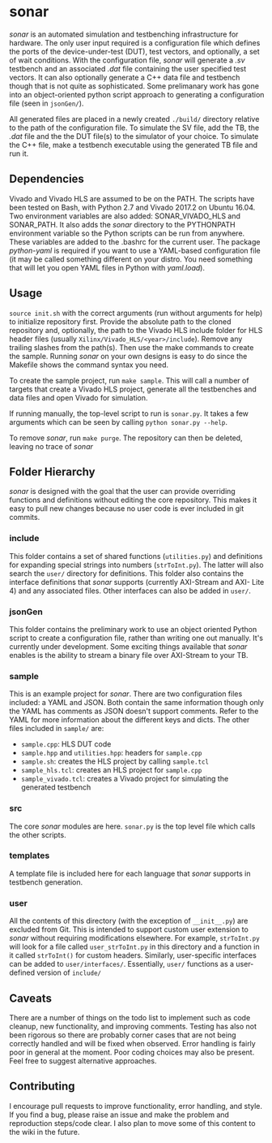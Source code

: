 # sonar

*sonar* is an automated simulation and testbenching infrastructure for
hardware. The only user input required is a configuration file which defines the 
ports of the device-under-test (DUT), test vectors, and optionally, a set of wait 
conditions. With the configuration file, *sonar* will generate a *.sv* testbench 
and an associated *.dat* file containing the user specified test vectors. It can 
also optionally generate a C++ data file and testbench though that is not quite 
as sophisticated. Some prelimanary work has gone into an object-oriented python 
script approach to generating a configuration file (seen in ``jsonGen/``).

All generated files are placed in a newly created ``./build/`` directory relative
to the path of the configuration file. To simulate the SV file, add the TB, the 
*.dat* file and the the DUT file(s) to the simulator of your choice. To simulate 
the C++ file, make a testbench executable using the generated TB file and run 
it.

## Dependencies

Vivado and Vivado HLS are assumed to be on the PATH. The scripts have been
tested on Bash, with Python 2.7 and Vivado 2017.2 on Ubuntu 16.04. Two
environment variables are also added: SONAR_VIVADO_HLS and SONAR_PATH. It also 
adds the *sonar* directory to the PYTHONPATH environment variable so the Python 
scripts can be run from anywhere. These variables are added to the .bashrc for 
the current user. The package *python-yaml* is required if you want to use a 
YAML-based configuration file (it may be called something different on your 
distro. You need something that will let you open YAML files in Python with 
*yaml.load*). 

## Usage
``source init.sh`` with the correct arguments (run without arguments for help)
to initialize repository first. Provide the absolute path to the cloned 
repository and, optionally, the path to the Vivado HLS include folder for HLS 
header files (usually ``Xilinx/Vivado_HLS/<year>/include``). Remove any trailing 
slashes from the path(s). Then use the make commands to create the sample. 
Running *sonar* on your own designs is easy to do since the Makefile shows the 
command syntax you need.

To create the sample project, run ``make sample``. This will call a number of
targets that create a Vivado HLS project, generate all the testbenches and data 
files and open Vivado for simulation.

If running manually, the top-level script to run is ``sonar.py``. It takes a few
arguments which can be seen by calling ``python sonar.py --help``.

To remove *sonar*, run ``make purge``. The repository can then be deleted, 
leaving no trace of *sonar*

## Folder Hierarchy
*sonar* is designed with the goal that the user can provide overriding functions 
and definitions without editing the core repository. This makes it easy to pull 
new changes because no user code is ever included in git commits.

### include
This folder contains a set of shared functions (``utilities.py``) and definitions
for expanding special strings into numbers (``strToInt.py``). The latter will 
also search the ``user/`` directory for definitions. This folder also contains 
the interface definitions that *sonar* supports (currently AXI-Stream and AXI-
Lite 4) and any associated files. Other interfaces can also be added in ``user/``.

### jsonGen
This folder contains the preliminary work to use an object oriented Python 
script to create a configuration file, rather than writing one out manually. 
It's currently under development. Some exciting things available that *sonar* 
enables is the ability to stream a binary file over AXI-Stream to your TB.

### sample
This is an example project for *sonar*. There are two configuration files
included: a YAML and JSON. Both contain the same information though only the 
YAML has comments as JSON doesn't support comments. Refer to the YAML for more
information about the different keys and dicts. The other files included in 
``sample/`` are:  
* ``sample.cpp``: HLS DUT code
* ``sample.hpp`` and ``utilities.hpp``: headers for ``sample.cpp``
* ``sample.sh``: creates the HLS project by calling ``sample.tcl``
* ``sample_hls.tcl``: creates an HLS project for ``sample.cpp``
* ``sample_vivado.tcl``: creates a Vivado project for simulating the generated
testbench

### src
The core *sonar* modules are here. ``sonar.py`` is the top level file which 
calls the other scripts.

### templates
A template file is included here for each language that *sonar* supports in 
testbench generation.

### user
All the contents of this directory (with the exception of ``__init__.py``) are
excluded from Git. This is intended to support custom user extension to *sonar*
without requiring modifications elsewhere. For example, ``strToInt.py`` will 
look for a file called ``user_strToInt.py`` in this directory and a function in
it called ``strToInt()`` for custom headers. Similarly, user-specific interfaces 
can be added to ``user/interfaces/``. Essentially, ``user/`` functions as a user-
defined version of ``include/``

## Caveats

There are a number of things on the todo list to implement such as code
cleanup, new functionality, and improving comments. Testing has also not been
rigorous so there are probably corner cases that are not being correctly handled 
and will be fixed when observed. Error handling is fairly poor in general at the 
moment. Poor coding choices may also be present. Feel free to suggest alternative
approaches.

## Contributing

I encourage pull requests to improve functionality, error handling, and style. 
If you find a bug, please raise an issue and make the problem and reproduction 
steps/code clear. I also plan to move some of this content to the wiki in the 
future.